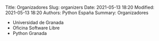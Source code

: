 Title: Organizadores
Slug: organizers
Date: 2021-05-13 18:20
Modified: 2021-05-13 18:20
Authors: Python España
Summary: Organizadores

- Universidad de Granada
- Oficina Software Libre
- Python Granada